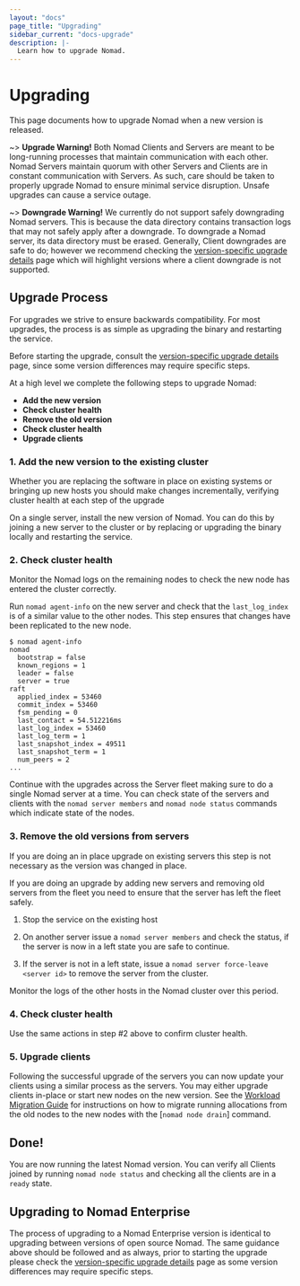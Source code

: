 ```yaml
---
layout: "docs"
page_title: "Upgrading"
sidebar_current: "docs-upgrade"
description: |-
  Learn how to upgrade Nomad.
---
```


# Upgrading

This page documents how to upgrade Nomad when a new version is released.

~> **Upgrade Warning!** Both Nomad Clients and Servers are meant to be
long-running processes that maintain communication with each other. Nomad
Servers maintain quorum with other Servers and Clients are in constant
communication with Servers. As such, care should be taken to properly upgrade
Nomad to ensure minimal service disruption. Unsafe upgrades can cause a service
outage.

~> **Downgrade Warning!** We currently do not support safely downgrading Nomad
servers. This is because the data directory contains transaction logs that may
not safely apply after a downgrade. To downgrade a Nomad server, its data
directory must be erased. Generally, Client downgrades are safe to do; however
we recommend checking the [version-specific upgrade details] page which will
highlight versions where a client downgrade is not supported.

## Upgrade Process

For upgrades we strive to ensure backwards compatibility. For most upgrades, the
process is as simple as upgrading the binary and restarting the service.

Before starting the upgrade, consult the [version-specific upgrade details]
page, since some version differences may require specific steps.

At a high level we complete the following steps to upgrade Nomad:

- **Add the new version**
- **Check cluster health**
- **Remove the old version**
- **Check cluster health**
- **Upgrade clients**

### 1. Add the new version to the existing cluster

Whether you are replacing the software in place on existing systems or bringing
up new hosts you should make changes incrementally, verifying cluster health at
each step of the upgrade  

On a single server, install the new version of Nomad.  You can do this by
joining a new server to the cluster or by replacing or upgrading the binary
locally and restarting the service.

### 2. Check cluster health

Monitor the Nomad logs on the remaining nodes to check the new node has entered
the cluster correctly.

Run `nomad agent-info` on the new server and check that the `last_log_index` is
of a similar value to the other nodes.  This step ensures that changes have been
replicated to the new node.

```shell
$ nomad agent-info
nomad
  bootstrap = false
  known_regions = 1
  leader = false
  server = true
raft
  applied_index = 53460
  commit_index = 53460
  fsm_pending = 0
  last_contact = 54.512216ms
  last_log_index = 53460
  last_log_term = 1
  last_snapshot_index = 49511
  last_snapshot_term = 1
  num_peers = 2
...
```

Continue with the upgrades across the Server fleet making sure to do a single Nomad
server at a time.  You can check state of the servers and clients with the
`nomad server members` and `nomad node status` commands which indicate state of the
nodes.

### 3. Remove the old versions from servers

If you are doing an in place upgrade on existing servers this step is not
necessary as the version was changed in place.

If you are doing an upgrade by adding new servers and removing old servers
from the fleet you need to ensure that the server has left the fleet safely.

1. Stop the service on the existing host

2. On another server issue a `nomad server members` and check the status, if
   the server is now in a left state you are safe to continue.

3. If the server is not in a left state, issue a `nomad server force-leave
   <server id>` to remove the server from the cluster.

Monitor the logs of the other hosts in the Nomad cluster over this period.

### 4. Check cluster health

Use the same actions in step #2 above to confirm cluster health.

### 5. Upgrade clients

Following the successful upgrade of the servers you can now update your clients
using a similar process as the servers.  You may either upgrade clients in-place
or start new nodes on the new version. See the [Workload Migration Guide] for
instructions on how to migrate running allocations from the old nodes to the new
nodes with the [`nomad node drain`] command.

## Done!

You are now running the latest Nomad version. You can verify all Clients joined
by running `nomad node status` and checking all the clients are in a `ready`
state.

## Upgrading to Nomad Enterprise

The process of upgrading to a Nomad Enterprise version is identical to upgrading
between versions of open source Nomad. The same guidance above should be
followed and as always, prior to starting the upgrade please check the
[version-specific upgrade details] page as some version differences may require
specific steps.

[version-specific upgrade details]: /docs/upgrade/upgrade-specific.html
[`nomad node drain` command]: /docs/commands/node/drain.html
[Workload Migration Guide]: /guides/operations/node-draining.html